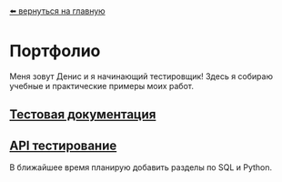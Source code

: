 [⬅️ вернуться на главную](https://github.com/denjervu)

# Портфолио

Меня зовут Денис и я начинающий тестировщик! 
Здесь я собираю учебные и практические примеры моих работ.

## [Тестовая документация](https://github.com/denjervu/qa-portfolio/tree/main/test-doc#readme)

## [API тестирование](https://github.com/denjervu/qa-portfolio/tree/main/api-testing#readme)

В ближайшее время планирую добавить разделы по SQL и Python.

